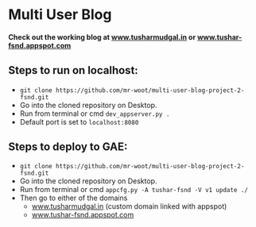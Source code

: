 # Multi User Blog

#### Check out the working blog at www.tusharmudgal.in or www.tushar-fsnd.appspot.com

## Steps to run on localhost:
- ``git clone https://github.com/mr-woot/multi-user-blog-project-2-fsnd.git``
- Go into the cloned repository on Desktop.
- Run from terminal or cmd ``dev_appserver.py .``
- Default port is set to ``localhost:8080``

## Steps to deploy to GAE:
- ``git clone https://github.com/mr-woot/multi-user-blog-project-2-fsnd.git``
- Go into the cloned repository on Desktop.
- Run from terminal or cmd ``appcfg.py -A tushar-fsnd -V v1 update ./``
- Then go to either of the domains
  - www.tusharmudgal.in (custom domain linked with appspot)
  - www.tushar-fsnd.appspot.com
